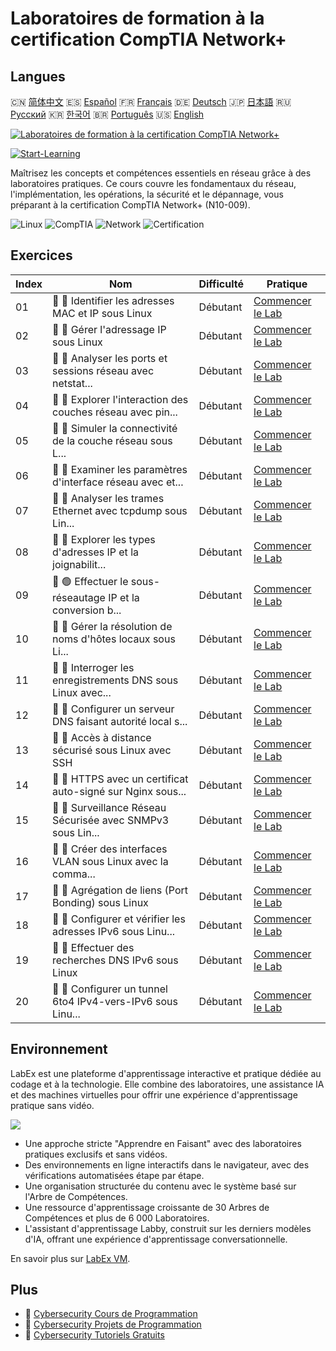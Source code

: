 # Laboratoires de formation à la certification CompTIA Network+

## Langues

🇨🇳 [简体中文](README_zh.md) 🇪🇸 [Español](README_es.md) 🇫🇷 [Français](README_fr.md) 🇩🇪 [Deutsch](README_de.md) 🇯🇵 [日本語](README_ja.md) 🇷🇺 [Русский](README_ru.md) 🇰🇷 [한국어](README_ko.md) 🇧🇷 [Português](README_pt.md) 🇺🇸 [English](README.md) 

[![Laboratoires de formation à la certification CompTIA Network+](https://cover-creator.labex.io/comptia-network-plus-training-labs.png?lang=fr)](https://labex.io/fr/courses/comptia-network-plus-training-labs)

[![Start-Learning](https://img.shields.io/badge/Start-Learning-whitesmoke?style=for-the-badge)](https://labex.io/fr/courses/comptia-network-plus-training-labs)

Maîtrisez les concepts et compétences essentiels en réseau grâce à des laboratoires pratiques. Ce cours couvre les fondamentaux du réseau, l'implémentation, les opérations, la sécurité et le dépannage, vous préparant à la certification CompTIA Network+ (N10-009).

![Linux](https://img.shields.io/badge/Linux-whitesmoke?style=for-the-badge&logo=linux)
![CompTIA](https://img.shields.io/badge/CompTIA-whitesmoke?style=for-the-badge&logo=comptia)
![Network](https://img.shields.io/badge/Network-whitesmoke?style=for-the-badge&logo=network)
![Certification](https://img.shields.io/badge/Certification-whitesmoke?style=for-the-badge&logo=certification)


## Exercices

|   Index | Nom                                                         | Difficulté   | Pratique                                                                                                                                                    |
|---------|-------------------------------------------------------------|--------------|-------------------------------------------------------------------------------------------------------------------------------------------------------------|
|      01 | 📖 🔵 Identifier les adresses MAC et IP sous Linux          | Débutant     | <a target='_blank' href='https://labex.io/fr/tutorials/linux-identify-mac-and-ip-addresses-in-linux-592731'>Commencer le Lab</a>                            |
|      02 | 📖 🔵 Gérer l'adressage IP sous Linux                       | Débutant     | <a target='_blank' href='https://labex.io/fr/tutorials/linux-manage-ip-addressing-in-linux-592736'>Commencer le Lab</a>                                     |
|      03 | 📖 🔵 Analyser les ports et sessions réseau avec netstat... | Débutant     | <a target='_blank' href='https://labex.io/fr/tutorials/linux-analyze-network-ports-and-sessions-with-netstat-in-linux-592741'>Commencer le Lab</a>          |
|      04 | 📖 🔵 Explorer l'interaction des couches réseau avec pin... | Débutant     | <a target='_blank' href='https://labex.io/fr/tutorials/linux-explore-network-layer-interaction-with-ping-and-arp-in-linux-592746'>Commencer le Lab</a>      |
|      05 | 📖 🔵 Simuler la connectivité de la couche réseau sous L... | Débutant     | <a target='_blank' href='https://labex.io/fr/tutorials/linux-simulate-network-layer-connectivity-in-linux-592752'>Commencer le Lab</a>                      |
|      06 | 📖 🔵 Examiner les paramètres d'interface réseau avec et... | Débutant     | <a target='_blank' href='https://labex.io/fr/tutorials/linux-examine-network-interface-settings-with-ethtool-in-linux-592759'>Commencer le Lab</a>          |
|      07 | 📖 🔵 Analyser les trames Ethernet avec tcpdump sous Lin... | Débutant     | <a target='_blank' href='https://labex.io/fr/tutorials/linux-analyze-ethernet-frames-with-tcpdump-in-linux-592765'>Commencer le Lab</a>                     |
|      08 | 📖 🔵 Explorer les types d'adresses IP et la joignabilit... | Débutant     | <a target='_blank' href='https://labex.io/fr/tutorials/linux-explore-ip-address-types-and-reachability-in-linux-592780'>Commencer le Lab</a>                |
|      09 | 📖 🟢 Effectuer le sous-réseautage IP et la conversion b... | Débutant     | <a target='_blank' href='https://labex.io/fr/tutorials/linux-perform-ip-subnetting-and-binary-conversion-in-the-linux-terminal-592782'>Commencer le Lab</a> |
|      10 | 📖 🔵 Gérer la résolution de noms d'hôtes locaux sous Li... | Débutant     | <a target='_blank' href='https://labex.io/fr/tutorials/linux-manage-local-hostname-resolution-in-linux-592792'>Commencer le Lab</a>                         |
|      11 | 📖 🔵 Interroger les enregistrements DNS sous Linux avec... | Débutant     | <a target='_blank' href='https://labex.io/fr/tutorials/linux-query-dns-records-in-linux-with-dig-and-nslookup-592796'>Commencer le Lab</a>                  |
|      12 | 📖 🔵 Configurer un serveur DNS faisant autorité local s... | Débutant     | <a target='_blank' href='https://labex.io/fr/tutorials/linux-set-up-a-local-authoritative-dns-server-on-linux-592803'>Commencer le Lab</a>                  |
|      13 | 📖 🔵 Accès à distance sécurisé sous Linux avec SSH         | Débutant     | <a target='_blank' href='https://labex.io/fr/tutorials/linux-secure-remote-access-in-linux-with-ssh-592816'>Commencer le Lab</a>                            |
|      14 | 📖 🔵 HTTPS avec un certificat auto-signé sur Nginx sous... | Débutant     | <a target='_blank' href='https://labex.io/fr/tutorials/linux-https-with-a-self-signed-certificate-on-nginx-in-linux-592820'>Commencer le Lab</a>            |
|      15 | 📖 🔵 Surveillance Réseau Sécurisée avec SNMPv3 sous Lin... | Débutant     | <a target='_blank' href='https://labex.io/fr/tutorials/linux-secure-network-monitoring-with-snmpv3-in-linux-592826'>Commencer le Lab</a>                    |
|      16 | 📖 🔵 Créer des interfaces VLAN sous Linux avec la comma... | Débutant     | <a target='_blank' href='https://labex.io/fr/tutorials/linux-create-vlan-interfaces-in-linux-using-the-ip-command-592842'>Commencer le Lab</a>              |
|      17 | 📖 🔵 Agrégation de liens (Port Bonding) sous Linux         | Débutant     | <a target='_blank' href='https://labex.io/fr/tutorials/linux-link-aggregation-port-bonding-in-linux-592851'>Commencer le Lab</a>                            |
|      18 | 📖 🔵 Configurer et vérifier les adresses IPv6 sous Linu... | Débutant     | <a target='_blank' href='https://labex.io/fr/tutorials/linux-configure-and-verify-ipv6-addresses-in-linux-592858'>Commencer le Lab</a>                      |
|      19 | 📖 🔵 Effectuer des recherches DNS IPv6 sous Linux          | Débutant     | <a target='_blank' href='https://labex.io/fr/tutorials/linux-perform-ipv6-dns-lookups-in-linux-592862'>Commencer le Lab</a>                                 |
|      20 | 📖 🔵 Configurer un tunnel 6to4 IPv4-vers-IPv6 sous Linu... | Débutant     | <a target='_blank' href='https://labex.io/fr/tutorials/linux-configure-an-ipv4-to-ipv6-6to4-tunnel-in-linux-592867'>Commencer le Lab</a>                    |

## Environnement

LabEx est une plateforme d'apprentissage interactive et pratique dédiée au codage et à la technologie. Elle combine des laboratoires, une assistance IA et des machines virtuelles pour offrir une expérience d'apprentissage pratique sans vidéo.

![](https://tutorial-screenshot.getvm.io/images/vm-1725247253.png)

- Une approche stricte "Apprendre en Faisant" avec des laboratoires pratiques exclusifs et sans vidéos.
- Des environnements en ligne interactifs dans le navigateur, avec des vérifications automatisées étape par étape.
- Une organisation structurée du contenu avec le système basé sur l'Arbre de Compétences.
- Une ressource d'apprentissage croissante de 30 Arbres de Compétences et plus de 6 000 Laboratoires.
- L'assistant d'apprentissage Labby, construit sur les derniers modèles d'IA, offrant une expérience d'apprentissage conversationnelle.

En savoir plus sur [LabEx VM](https://support.labex.io/using-labex/virtual-machine).

## Plus

- 🔗 [Cybersecurity Cours de Programmation](https://github.com/labex-labs/awesome-programming-courses)
- 🔗 [Cybersecurity Projets de Programmation](https://github.com/labex-labs/awesome-programming-projects)
- 🔗 [Cybersecurity Tutoriels Gratuits](https://github.com/labex-labs/cybersecurity-free-tutorials)

